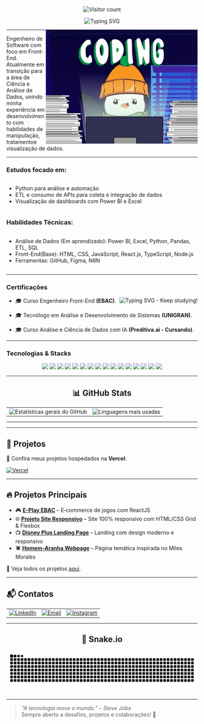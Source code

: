 <!-- CONTADOR DE VISITAS -->
<p align="center">
  <img src="https://profile-counter.deno.dev/Oberon-23/count.svg" alt="Visitor count" />
</p>

<!-- Frase de efeito com digitação -->
<p align="center">
  <img src="https://readme-typing-svg.herokuapp.com?font=Fira+Code&weight=700&size=22&pause=1000&color=EC7C26&center=true&width=435&lines=Bem-vindo+ao+meu+GitHub!" alt="Typing SVG" />
</p>
<img src="./assets/gifs/gato-legal.webp" alt="Animação de um pinguim programando" width="400px" align="right">

---
<!-- Sobre mim -->
<p align="left"> 
Engenheiro de Software com foco em Front-End. <br/>
Atualmente em transição para a área de Ciência e Análise de Dados, unindo minha experiência em desenvolvimento com habilidades de manipulação, tratamentoe  visualização de dados.
</p>

---
<!-- Estudos -->
### Estudos focado em: 

<div style="display: flex; flex-direction: column; align-items: flex-start;">
  <ul>
    <li>Python para análise e automação</li>
    <li>ETL e consumo de APIs para coleta e integração de dados</li>
    <li>Visualização de dashboards com Power BI e Excel</li>
  </ul>
</div>

<!-- Habilidades Técnicas -->
### Habilidades Técnicas:

<div style="display: flex; flex-direction: column; align-items: flex-start;">
  <ul>
    <li>Análise de Dados (Em aprendizado): Power BI, Excel, Python, Pandas, ETL, SQL</li>
    <li>Front-End(Base): HTML, CSS, JavaScript, React.js, TypeScript, Node.js</li>
    <li>Ferramentas: GitHub, Figma, N8N</li>
  </ul>
</div>

---
<!-- Certificações -->
### Certificações

<p align="center"> <img src="https://readme-typing-svg.herokuapp.com?font=Fira+Code&weight=300&size=22&pause=1000&color=EC7C26&center=true&width=350&lines=Keep+studying!" alt="Typing SVG - Keep studying!" align="right"/>
  
- 🎓 Curso Engenheiro Front-End <strong>(EBAC)</strong>.

- 🎓 Tecnólogo em Análise e Desenvolvimento de Sistemas <strong>(UNIGRAN)</strong>.

- 🎓 Curso Análise e Ciência de Dados com IA <strong>(Preditiva.ai - Cursando)</strong>.

---
<!-- Tecnologias -->
### Tecnologias & Stacks 

<p align="center">
  <img src="https://cdn.jsdelivr.net/gh/devicons/devicon/icons/html5/html5-original.svg" width="50px" />  
  <img src="https://cdn.jsdelivr.net/gh/devicons/devicon/icons/css3/css3-original.svg" width="50px" /> 
  <img src="https://cdn.jsdelivr.net/gh/devicons/devicon/icons/sass/sass-original.svg" width="50px" />  
  <img src="https://cdn.jsdelivr.net/gh/devicons/devicon/icons/javascript/javascript-original.svg" width="50px" />  
  <img src="https://cdn.jsdelivr.net/gh/devicons/devicon/icons/typescript/typescript-original.svg" width="50px" />  
  <img src="https://cdn.jsdelivr.net/gh/devicons/devicon/icons/react/react-original.svg" width="50px" />  
  <img src="https://cdn.jsdelivr.net/gh/devicons/devicon/icons/bootstrap/bootstrap-original-wordmark.svg" width="50px"/>
  <img src="https://raw.githubusercontent.com/styled-components/brand/master/styled-components.png" width="50px" />
  <img src="https://cdn.jsdelivr.net/gh/devicons/devicon/icons/nodejs/nodejs-original.svg" width="50px" />  
  <img src="https://cdn.jsdelivr.net/gh/devicons/devicon/icons/figma/figma-original.svg" width="50px" /> 
  <img src="https://upload.wikimedia.org/wikipedia/commons/thumb/3/3f/Git_icon.svg/1024px-Git_icon.svg.png" width="50px" />
  <img src="https://img.icons8.com/?size=100&id=12598&format=png&color=FFFFFF" width="50px" />
  <img src="https://cdn.brandfetch.io/id7gN4JouK/w/260/h/260/theme/white/icon.png?c=1bxid64Mup7aczewSAYMX&t=1751031787055" width="50px" />
  <img src="https://cdn.jsdelivr.net/gh/devicons/devicon/icons/vscode/vscode-original-wordmark.svg" width="50px" />
  <img src="https://cdn.jsdelivr.net/gh/devicons/devicon/icons/python/python-original.svg" width="50px" />
  <img src="https://cdn.jsdelivr.net/gh/devicons/devicon@latest/icons/azuresqldatabase/azuresqldatabase-original.svg" width="50px" />
</p>

---

<h2 align="center">📊 GitHub Stats</h2>

<table align="center">
  <!-- Linha 1 – Stats gerais + Top Languages -->
  <tr>
    <td>
      <img
        src="https://github-readme-stats.vercel.app/api?username=Oberon-23&show_icons=true&include_all_commits=true&count_private=true&title_color=EC7C26&text_color=A35B2C&icon_color=EC7C26&bg_color=1A1A1A&hide_border=true&rank_icon=github"
        style="width: 400px; height: auto;"
        alt="Estatísticas gerais do GitHub"
      />
    </td>
    <td>
      <img
        src="https://github-readme-stats.vercel.app/api/top-langs/?username=Oberon-23&layout=compact&langs_count=8&card_width=350&title_color=EC7C26&text_color=A35B2C&bg_color=1A1A1A&hide_border=true"
        style="width: 400px; height: auto;"
        alt="Linguagens mais usadas"
      />
    </td>
  </tr>
</table>
<hr>

---

## 🚀 Projetos  
🔗 Confira meus projetos hospedados na **Vercel**:

<a href="https://vercel.com/oberon-23s-projects">
  <img src="https://img.shields.io/badge/Vercel-000000?style=for-the-badge&logoColor=white" alt="Vercel">
</a>


---

## 🔥 Projetos Principais  
- 🎮 **[E-Play EBAC](https://github.com/Oberon-23/eplay-ebac)** – E‑commerce de jogos com ReactJS  
- 🌐 **[Projeto Site Responsivo](https://github.com/Oberon-23/projeto-site-responsivo)** – Site 100% responsivo com HTML/CSS Grid & Flexbox  
- 📺 **[Disney Plus Landing Page](https://github.com/Oberon-23/clone-disneyplus)** – Landing com design moderno e responsivo  
- 🕷️ **[Homem-Aranha Webpage](https://github.com/Oberon-23/spiderman-landing-page)** – Página temática inspirada no Miles Morales
  
📌 Veja todos os projetos [aqui](https://github.com/Oberon-23?tab=repositories).

---



## 📬 Contatos

<table>
  <tr>
    <td>
      <a href="https://www.linkedin.com/in/brenosilvarangel/" target="_blank">
        <img src="https://img.shields.io/badge/LinkedIn-000000?style=for-the-badge&logo=linkedin&logoColor=white" alt="LinkedIn">
      </a>
    </td>
    <td>
      <a href="mailto:brenoosbr@outlook.com">
        <img src="https://img.shields.io/badge/Email-000000?style=for-the-badge&logo=gmail&logoColor=white" alt="Email">
      </a>
    </td>
    <td>
      <a href="https://www.instagram.com/breno.sbr/" target="_blank">
        <img src="https://img.shields.io/badge/Instagram-000000?style=for-the-badge&logo=instagram&logoColor=white" alt="Instagram">
      </a>
    </td>
  </tr>
</table>

---

## <h2 align="center">🐍 Snake.io</h2>
<p align="center">
  <img src="https://raw.githubusercontent.com/Oberon-23/Oberon-23/output/github-contribution-grid-snake-dark.svg" alt="Snake animation" />
</p>


---

> _“A tecnologia move o mundo.” – Steve Jobs_  
> Sempre aberto a desafios, projetos e colaborações! 🚀



